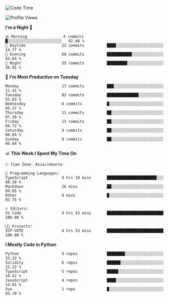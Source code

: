 <!--START_SECTION:waka-->
![Code Time](http://img.shields.io/badge/Code%20Time-1%2C570%20hrs%2057%20mins-blue)

![Profile Views](http://img.shields.io/badge/Profile%20Views-0-blue)

**I'm a Night 🦉** 

```text
🌞 Morning                4 commits           █░░░░░░░░░░░░░░░░░░░░░░░░   02.68 % 
🌆 Daytime                22 commits          ████░░░░░░░░░░░░░░░░░░░░░   14.77 % 
🌃 Evening                68 commits          ███████████░░░░░░░░░░░░░░   45.64 % 
🌙 Night                  55 commits          █████████░░░░░░░░░░░░░░░░   36.91 % 
```
📅 **I'm Most Productive on Tuesday** 

```text
Monday                   17 commits          ███░░░░░░░░░░░░░░░░░░░░░░   11.41 % 
Tuesday                  82 commits          ██████████████░░░░░░░░░░░   55.03 % 
Wednesday                8 commits           █░░░░░░░░░░░░░░░░░░░░░░░░   05.37 % 
Thursday                 11 commits          ██░░░░░░░░░░░░░░░░░░░░░░░   07.38 % 
Friday                   13 commits          ██░░░░░░░░░░░░░░░░░░░░░░░   08.72 % 
Saturday                 9 commits           ██░░░░░░░░░░░░░░░░░░░░░░░   06.04 % 
Sunday                   9 commits           ██░░░░░░░░░░░░░░░░░░░░░░░   06.04 % 
```


📊 **This Week I Spent My Time On** 

```text
🕑︎ Time Zone: Asia/Jakarta

💬 Programming Languages: 
TypeScript               4 hrs 19 mins       ██████████████████████░░░   88.20 % 
Markdown                 26 mins             ██░░░░░░░░░░░░░░░░░░░░░░░   09.05 % 
Other                    8 mins              █░░░░░░░░░░░░░░░░░░░░░░░░   02.75 % 

🔥 Editors: 
VS Code                  4 hrs 53 mins       █████████████████████████   100.00 % 

🐱‍💻 Projects: 
ICP-VOTE                 4 hrs 53 mins       █████████████████████████   100.00 % 
```

**I Mostly Code in Python** 

```text
Python                   9 repos             ████████░░░░░░░░░░░░░░░░░   33.33 % 
Solidity                 6 repos             ██████░░░░░░░░░░░░░░░░░░░   22.22 % 
TypeScript               5 repos             █████░░░░░░░░░░░░░░░░░░░░   18.52 % 
JavaScript               4 repos             ████░░░░░░░░░░░░░░░░░░░░░   14.81 % 
Vue                      1 repo              █░░░░░░░░░░░░░░░░░░░░░░░░   03.70 % 
```




<!--END_SECTION:waka-->
